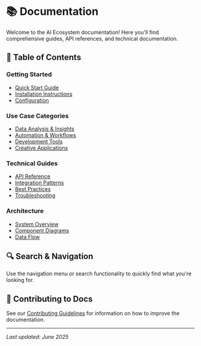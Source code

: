 # 📚 Documentation

Welcome to the AI Ecosystem documentation! Here you'll find comprehensive guides, API references, and technical documentation.

## 📖 Table of Contents

### Getting Started
- [Quick Start Guide](getting-started.md)
- [Installation Instructions](installation.md)
- [Configuration](configuration.md)

### Use Case Categories
- [Data Analysis & Insights](data-analysis/README.md)
- [Automation & Workflows](automation/README.md)
- [Development Tools](dev-tools/README.md)
- [Creative Applications](creative/README.md)

### Technical Guides
- [API Reference](api-reference.md)
- [Integration Patterns](integration-patterns.md)
- [Best Practices](../best-practices/README.md)
- [Troubleshooting](troubleshooting.md)

### Architecture
- [System Overview](architecture/overview.md)
- [Component Diagrams](architecture/components.md)
- [Data Flow](architecture/data-flow.md)

## 🔍 Search & Navigation

Use the navigation menu or search functionality to quickly find what you're looking for.

## 📝 Contributing to Docs

See our [Contributing Guidelines](../CONTRIBUTING.md) for information on how to improve the documentation.

---

*Last updated: June 2025*

